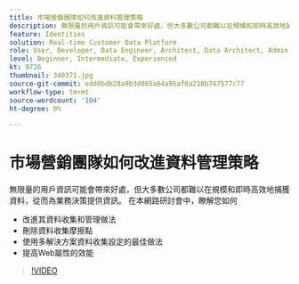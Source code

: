 ```yaml
---
title: 市場營銷團隊如何改進資料管理策略
description: 無限量的用戶資訊可能會帶來好處，但大多數公司都難以在規模和即時高效地捕獲資料，從而為業務決策提供資訊。
feature: Identities
solution: Real-time Customer Data Platform
role: User, Developer, Data Engineer, Architect, Data Architect, Admin, Leader
level: Beginner, Intermediate, Experienced
kt: 9726
thumbnail: 340371.jpg
source-git-commit: edd0bdb28a9b3d065a64a95af6a216b747577c77
workflow-type: tm+mt
source-wordcount: '104'
ht-degree: 0%

---
```


# 市場營銷團隊如何改進資料管理策略

無限量的用戶資訊可能會帶來好處，但大多數公司都難以在規模和即時高效地捕獲資料，從而為業務決策提供資訊。 在本網路研討會中，瞭解您如何

* 改進其資料收集和管理做法
* 刪除資料收集摩擦點
* 使用多解決方案資料收集設定的最佳做法
* 提高Web屬性的效能

>[!VIDEO](https://video.tv.adobe.com/v/340371/?quality=12&learn=on)
